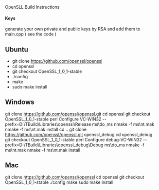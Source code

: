 OpenSLL Build Instructions

#### Keys

generate your own private and public keys by RSA and add them to main.cpp ( see the code )

## Ubuntu  
- git clone https://github.com/openssl/openssl
- cd openssl
- git checkout OpenSSL_1_0_1-stable
- ./config
- make
- sudo make install


## Windows 
git clone https://github.com/openssl/openssl.git
cd openssl
git checkout OpenSSL_1_0_1-stable
perl Configure VC-WIN32 --prefix=D:\TBuild\Libraries\openssl\Release
ms\do_ms
nmake -f ms\nt.mak
nmake -f ms\nt.mak install
cd ..
git clone https://github.com/openssl/openssl.git openssl_debug
cd openssl_debug
git checkout OpenSSL_1_0_1-stable
perl Configure debug-VC-WIN32 --prefix=D:\TBuild\Libraries\openssl_debug\Debug
ms\do_ms
nmake -f ms\nt.mak
nmake -f ms\nt.mak install

## Mac 
git clone https://github.com/openssl/openssl
cd openssl
git checkout OpenSSL_1_0_1-stable
./config
make
sudo make install


